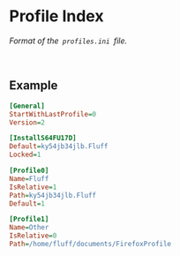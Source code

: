 
# Profile Index

*Format of the  `profiles.ini`  file.*

<br>

## Example

```ini
[General]
StartWithLastProfile=0
Version=2

[InstallS64FU17D]
Default=ky54jb34jlb.Fluff
Locked=1

[Profile0]
Name=Fluff
IsRelative=1
Path=ky54jb34jlb.Fluff
Default=1

[Profile1]
Name=Other
IsRelative=0
Path=/home/fluff/documents/FirefoxProfile
```

<br>

